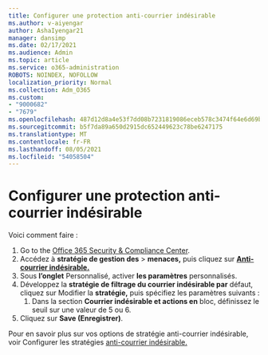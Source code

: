 ```yaml
---
title: Configurer une protection anti-courrier indésirable
ms.author: v-aiyengar
author: AshaIyengar21
manager: dansimp
ms.date: 02/17/2021
ms.audience: Admin
ms.topic: article
ms.service: o365-administration
ROBOTS: NOINDEX, NOFOLLOW
localization_priority: Normal
ms.collection: Adm_O365
ms.custom:
- "9000682"
- "7679"
ms.openlocfilehash: 487d12d8a4e53f7dd08b7231819086eceb578c3474f64e6d69bf0f7c1d40bcdd
ms.sourcegitcommit: b5f7da89a650d2915dc652449623c78be6247175
ms.translationtype: MT
ms.contentlocale: fr-FR
ms.lasthandoff: 08/05/2021
ms.locfileid: "54058504"
---
```

# <a name="set-up-an-anti-spam-protection"></a>Configurer une protection anti-courrier indésirable

Voici comment faire :

1. Go to the [Office 365 Security & Compliance Center](https://go.microsoft.com/fwlink/p/?linkid=2077143).
1. Accédez à **stratégie de gestion des**  >  **menaces,** puis cliquez sur **[Anti-courrier indésirable.](https://go.microsoft.com/fwlink/p/?linkid=2077143)**
1. Sous **l’onglet** Personnalisé, activer **les paramètres** personnalisés.
1. Développez la **stratégie de filtrage du courrier indésirable par** défaut, cliquez sur Modifier la **stratégie,** puis spécifiez les paramètres suivants :
    1. Dans la section **Courrier indésirable et actions en** bloc, définissez le seuil sur une valeur de 5 ou 6.
1. Cliquez sur **Save (Enregistrer)**.

Pour en savoir plus sur vos options de stratégie anti-courrier indésirable, voir Configurer les stratégies [anti-courrier indésirable.](https://go.microsoft.com/fwlink/?linkid=2092051)
